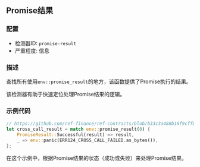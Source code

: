 ## Promise结果

### 配置

* 检测器ID: `promise-result`
* 严重程度: 信息

### 描述

查找所有使用`env::promise_result`的地方，该函数提供了Promise执行的结果。

该检测器有助于快速定位处理Promise结果的逻辑。

### 示例代码

```rust
// https://github.com/ref-finance/ref-contracts/blob/b33c3a488b18f9cff82a3fdd53bf65d6aac09e15/ref-exchange/src/lib.rs#L434
let cross_call_result = match env::promise_result(0) {
    PromiseResult::Successful(result) => result,
    _ => env::panic(ERR124_CROSS_CALL_FAILED.as_bytes()),
};
```

在这个示例中，根据Promise结果的状态（成功或失败）来处理Promise结果。
